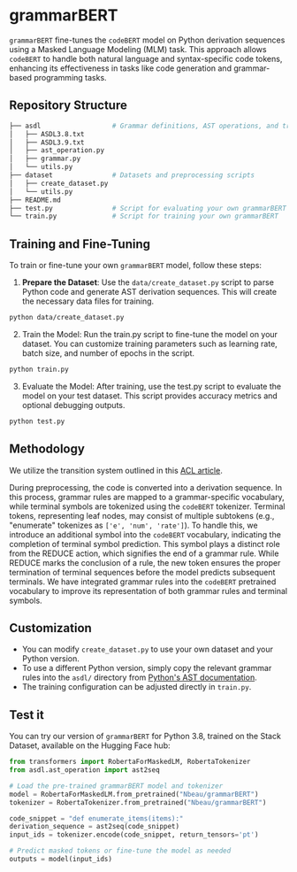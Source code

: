 # grammarBERT

`grammarBERT` fine-tunes the `codeBERT` model on Python derivation sequences using a Masked Language Modeling (MLM) task. This approach allows `codeBERT` to handle both natural language and syntax-specific code tokens, enhancing its effectiveness in tasks like code generation and grammar-based programming tasks.

## Repository Structure
```bash 
├── asdl                  # Grammar definitions, AST operations, and transition system
│   ├── ASDL3.8.txt
│   ├── ASDL3.9.txt
│   ├── ast_operation.py
│   ├── grammar.py
│   └── utils.py
├── dataset               # Datasets and preprocessing scripts
│   ├── create_dataset.py
│   └── utils.py
├── README.md             
├── test.py               # Script for evaluating your own grammarBERT
└── train.py              # Script for training your own grammarBERT
```
## Training and Fine-Tuning

To train or fine-tune your own `grammarBERT` model, follow these steps:

1. **Prepare the Dataset**: Use the `data/create_dataset.py` script to parse Python code and generate AST derivation sequences. This will create the necessary data files for training.

```bash
python data/create_dataset.py
```
2. Train the Model: Run the train.py script to fine-tune the model on your dataset. You can customize training parameters such as learning rate, batch size, and number of epochs in the script.
```bash
python train.py
```
3.  Evaluate the Model: After training, use the test.py script to evaluate the model on your test dataset. This script provides accuracy metrics and optional debugging outputs.
```bash 
python test.py
```


## Methodology

We utilize the transition system outlined in this [ACL article](https://aclanthology.org/2022.findings-acl.173.pdf).


During preprocessing, the code is converted into a derivation sequence. In this process, grammar rules are mapped to a grammar-specific vocabulary, while terminal symbols are tokenized using the `codeBERT` tokenizer. Terminal tokens, representing leaf nodes, may consist of multiple subtokens (e.g., "enumerate" tokenizes as `['e', 'num', 'rate']`). To handle this, we introduce an additional symbol into the `codeBERT` vocabulary, indicating the completion of terminal symbol prediction. This symbol plays a distinct role from the REDUCE action, which signifies the end of a grammar rule. While REDUCE marks the conclusion of a rule, the new token ensures the proper termination of terminal sequences before the model predicts subsequent terminals.  We have integrated grammar rules into the `codeBERT` pretrained vocabulary to improve its representation of both grammar rules and terminal symbols.

## Customization

- You can modify `create_dataset.py` to use your own dataset and your Python version.
- To use a different Python version, simply copy the relevant grammar rules into the `asdl/` directory from [Python's AST documentation](https://docs.python.org/3/library/ast.html).
- The training configuration can be adjusted directly in `train.py`.

## Test it

You can try our version of `grammarBERT` for Python 3.8, trained on the Stack Dataset, available on the Hugging Face hub:

```python
from transformers import RobertaForMaskedLM, RobertaTokenizer
from asdl.ast_operation import ast2seq

# Load the pre-trained grammarBERT model and tokenizer
model = RobertaForMaskedLM.from_pretrained("Nbeau/grammarBERT")
tokenizer = RobertaTokenizer.from_pretrained("Nbeau/grammarBERT")

code_snippet = "def enumerate_items(items):"
derivation_sequence = ast2seq(code_snippet)
input_ids = tokenizer.encode(code_snippet, return_tensors='pt')

# Predict masked tokens or fine-tune the model as needed
outputs = model(input_ids)
```